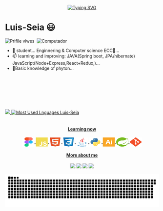 <div id="badges"  align="center">

[![Typing SVG](https://readme-typing-svg.herokuapp.com?color=63CF15&lines=Hi!+i'm+Luis+Seia)](https://git.io/typing-svg)
    
  </div>
<h1 align="left">Luis-Seia 😃</h1>
<img src="https://raw.githubusercontent.com/MicaelliMedeiros/micaellimedeiros/master/image/computer-illustration.png" min-width="400px" max-width="400px" width="400px" align= "right" alt="Computador"/>
<p align="left"> <img src="https://komarev.com/ghpvc/?username=Luis-Seia&color=yellow" alt="Prifile viwes" /> </p>

- 🔭 student... Enginnering & Computer science ECC🤖...
- 📫 learning and improving: JAVA(Spring boot, JPA/hibernate)  JavaScript(Node+Express,React+Redux,)...
- 👾Basic knowledge of phyton...

<br><br>

<br><br>
##

  <a href="https://github.com/Luis-Seia">
  <img height="180em" src="https://github-readme-stats.vercel.app/api?username=Luis-Seia&show_icons=true&theme=vision-friendly-dark&include_all_commits=true&count_private=true"/>
  <img height="180em" src="https://github-readme-stats.vercel.app/api/top-langs/?username=Luis-Seia&layout=compact&theme=vision-friendly-dark" alt="Most Used Lnguages Luis-Seia" />
</div>

<div align="center" valign="top"><br>
   <h4>Learning now</h4>
  </div>
<div align="center" valign="top">
  <img align="center" alt="Luis-Python" height="30" width="40" src="https://raw.githubusercontent.com/devicons/devicon/master/icons/figma/figma-original.svg">
  <img align="center" alt="Luis-Js" height="30" width="40" src="https://raw.githubusercontent.com/devicons/devicon/master/icons/javascript/javascript-plain.svg">
  <img align="center" alt="Luis-HTML" height="30" width="40" src="https://raw.githubusercontent.com/devicons/devicon/master/icons/html5/html5-original.svg">
  <img align="center" alt="Luis-CSS" height="30" width="40" src="https://raw.githubusercontent.com/devicons/devicon/master/icons/css3/css3-original.svg">
  <img align="center" alt="Luis--java" height="30" width="40" src="https://raw.githubusercontent.com/devicons/devicon/master/icons/java/java-original.svg">
  <img align="center" alt="Luis-Python" height="30" width="40" src="https://raw.githubusercontent.com/devicons/devicon/master/icons/python/python-original.svg">
  <img align="center" alt="Luis-" height="30" width="40" src="https://raw.githubusercontent.com/devicons/devicon/master/icons/illustrator/illustrator-plain.svg">
    <img align="center" alt="Luis-" height="30" width="40" src="https://raw.githubusercontent.com/devicons/devicon/master/icons/spring/spring-original.svg">
        <img align="center" alt="Luis-" height="30" width="40" src="https://raw.githubusercontent.com/devicons/devicon/master/icons/git/git-plain.svg">

</div>
  <div align="center" valign="top">
  <h4> More about me</h4>
  </div>
<div align="center">
  <a href="https://instagram.com/luis.seia-" target="_blank"><img src="https://img.shields.io/badge/-Instagram-%23E4405F?style=for-the-badge&logo=instagram&logoColor=white" target="_blank"></a>
 <a href="https://discord.gg/DSvXZbafD2" target="_blank"><img src="https://img.shields.io/badge/Discord-7289DA?style=for-the-badge&logo=discord&logoColor=white" target="_blank"></a> 
  <a href = "mailto:luis.seiax.com"><img src="https://img.shields.io/badge/-Gmail-%23333?style=for-the-badge&logo=gmail&logoColor=white" target="_blank"></a>
  <a href="https://www.linkedin.com/in/luis-seia-05a573237" target="_blank"><img src="https://img.shields.io/badge/-LinkedIn-%230077B5?style=for-the-badge&logo=linkedin&logoColor=white" target="_blank"></a> 
  </a>
  </div>
  
  <div align="center">
  
  ![Snake animation](https://github.com/Luis-Seia/Luis-Seia/blob/output/github-contribution-grid-snake.svg)
  </div>


